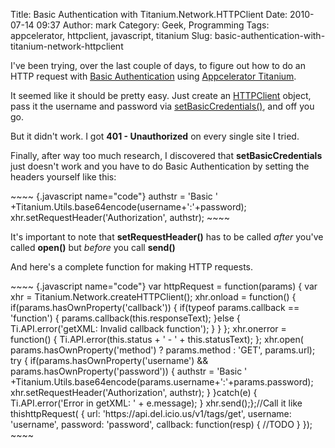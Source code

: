 Title: Basic Authentication with Titanium.Network.HTTPClient
Date: 2010-07-14 09:37
Author: mark
Category: Geek, Programming
Tags: appcelerator, httpclient, javascript, titanium
Slug: basic-authentication-with-titanium-network-httpclient

I've been trying, over the last couple of days, to figure out how to do
an HTTP request with [Basic Authentication][] using [Appcelerator
Titanium][].

It seemed like it should be pretty easy. Just create an [HTTPClient][]
object, pass it the username and password via [setBasicCredentials()][],
and off you go.

But it didn't work. I got **401 - Unauthorized** on every single site I
tried.

Finally, after way too much research, I discovered that
**setBasicCredentials** just doesn't work and you have to do Basic
Authentication by setting the headers yourself like this:

<p>
~~~~ {.javascript name="code"}
authstr = 'Basic ' +Titanium.Utils.base64encode(username+':'+password); xhr.setRequestHeader('Authorization', authstr);
~~~~

</p>

It's important to note that **setRequestHeader()** has to be called
*after* you've called **open()** but *before* you call **send()**

And here's a complete function for making HTTP requests.

<p>
~~~~ {.javascript name="code"}
var httpRequest = function(params) {    var xhr = Titanium.Network.createHTTPClient();    xhr.onload = function() {        if(params.hasOwnProperty('callback')) {            if(typeof params.callback == 'function') {                params.callback(this.responseText);            }else {                Ti.API.error('getXML:  Invalid callback function');            }        }    };    xhr.onerror = function() {        Ti.API.error(this.status + ' - ' + this.statusText);    };    xhr.open( params.hasOwnProperty('method') ? params.method : 'GET', params.url);    try {         if(params.hasOwnProperty('username') && params.hasOwnProperty('password')) {            authstr = 'Basic ' +Titanium.Utils.base64encode(params.username+':'+params.password);             xhr.setRequestHeader('Authorization', authstr);        }    }catch(e) {        Ti.API.error('Error in getXML:  ' + e.message);    }    xhr.send();};//Call it like thishttpRequest( {        url:  'https://api.del.icio.us/v1/tags/get',        username: 'username',        password:  'password',        callback:  function(resp) {            //TODO        }    });
~~~~

</p>

  [Basic Authentication]: http://en.wikipedia.org/wiki/Basic_access_authentication
  [Appcelerator Titanium]: http://www.appcelerator.com/
  [HTTPClient]: http://developer.appcelerator.com/apidoc/desktop/latest/Titanium.Network.HTTPClient-object.html
  [setBasicCredentials()]: http://developer.appcelerator.com/apidoc/desktop/latest/Titanium.Network.HTTPClient.setBasicCredentials-method.html

